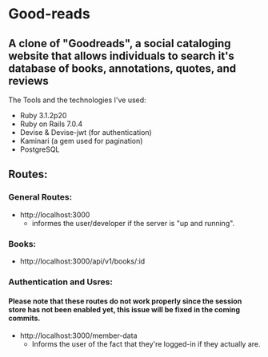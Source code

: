 # Good-reads
## A clone of "Goodreads", a social cataloging website that allows individuals to search it's database of books, annotations, quotes, and reviews

The Tools and the technologies I've used:
* Ruby 3.1.2p20
* Ruby on Rails 7.0.4
* Devise & Devise-jwt (for authentication)
* Kaminari (a gem used for pagination)
* PostgreSQL

## Routes:
### General Routes:
* http://localhost:3000
  - informes the user/developer if the server is "up and running".
### Books:
* http://localhost:3000/api/v1/books/:id
### Authentication and Usres:
#### Please note that these routes do not work properly since the session store has not been enabled yet, this issue will be fixed in the coming commits.
* http://localhost:3000/member-data
  - Informs the user of the fact that they're logged-in if they actually are. 
